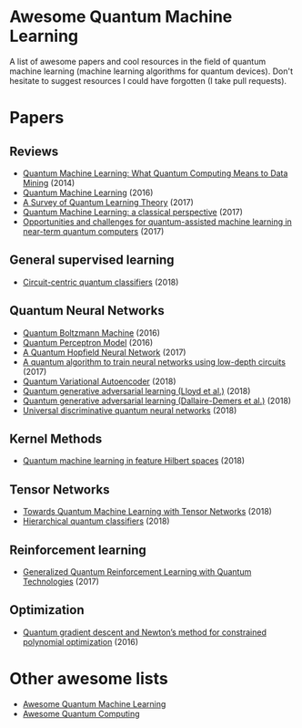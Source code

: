 # Awesome Quantum Machine Learning

A list of awesome papers and cool resources in the field of quantum machine learning (machine learning algorithms for quantum devices). Don't hesitate to suggest resources I could have forgotten (I take pull requests).

# Papers

## Reviews

* [Quantum Machine Learning: What Quantum Computing Means to Data Mining](https://www.researchgate.net/publication/264825604_Quantum_Machine_Learning_What_Quantum_Computing_Means_to_Data_Mining) (2014)
* [Quantum Machine Learning](https://arxiv.org/abs/1611.09347v2) (2016)
* [A Survey of Quantum Learning Theory](https://arxiv.org/abs/1701.06806) (2017)
* [Quantum Machine Learning: a classical perspective](https://arxiv.org/abs/1707.08561) (2017)
* [Opportunities and challenges for quantum-assisted machine learning in near-term quantum computers](https://arxiv.org/abs/1708.09757) (2017)

## General supervised learning

* [Circuit-centric quantum classifiers](https://arxiv.org/pdf/1804.00633.pdf) (2018)

## Quantum Neural Networks

* [Quantum Boltzmann Machine](https://arxiv.org/abs/1601.02036) (2016)
* [Quantum Perceptron Model](https://arxiv.org/abs/1602.04799) (2016)
* [A Quantum Hopfield Neural Network](https://arxiv.org/abs/1710.03599) (2017)
* [A quantum algorithm to train neural networks using low-depth circuits](https://arxiv.org/pdf/1712.05304.pdf) (2017)
* [Quantum Variational Autoencoder](https://arxiv.org/abs/1802.05779) (2018)
* [Quantum generative adversarial learning (Lloyd et al.)](https://arxiv.org/abs/1804.09139) (2018)
* [Quantum generative adversarial learning (Dallaire-Demers et al.)](https://arxiv.org/abs/1804.08641) (2018)
* [Universal discriminative quantum neural networks](https://arxiv.org/abs/1805.08654) (2018)

## Kernel Methods

* [Quantum machine learning in feature Hilbert spaces](https://arxiv.org/pdf/1803.07128.pdf) (2018)

## Tensor Networks

* [Towards Quantum Machine Learning with Tensor Networks](https://arxiv.org/abs/1803.11537) (2018)
* [Hierarchical quantum classifiers](https://arxiv.org/pdf/1804.03680v1.pdf) (2018)

## Reinforcement learning

* [Generalized Quantum Reinforcement Learning with Quantum Technologies](https://arxiv.org/pdf/1709.07848.pdf) (2017)

## Optimization

* [Quantum gradient descent and Newton’s method for constrained polynomial optimization](https://arxiv.org/pdf/1612.01789.pdf) (2016)

# Other awesome lists

* [Awesome Quantum Machine Learning](https://github.com/krishnakumarsekar/awesome-quantum-machine-learning)
* [Awesome Quantum Computing](https://github.com/desireevl/awesome-quantum-computing)
